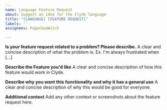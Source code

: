 ```yaml
---
name: Language Feature Request
about: Suggest an idea for the Clyde language
title: "[LANGUAGE] [FEATURE REQUEST]"
labels: ''
assignees: PaganSeaWitch

---
```


**Is your feature request related to a problem? Please describe.**
A clear and concise description of what the problem is. Ex. I'm always frustrated when [...]

**Describe the Feature you'd like**
A clear and concise description of how this feature would work in Clyde. 

**Describe why you want this functionality and why it has a general use**
A clear and concise description of why this would be good for everyone. 

**Additional context**
Add any other context or screenshots about the feature request here.
